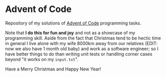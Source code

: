 # Advent of Code

Repository of my solutions of [Advent of Code](https://adventofcode.com/)
programming tasks.

Note that **I do this for fun and joy** and not as a showcase of my programming
skill. Aside from the fact that Christmas tend to be hectic time in general I
live alone with my wife 8000km away from our relatives (EDIT: now we also have
1 month old baby) and work as a software engineer; so I have better things to
do than writing unit tests or handling corner cases beyond "it works on my
`input.txt`".

Have a Merry Christmas and Happy New Year!
